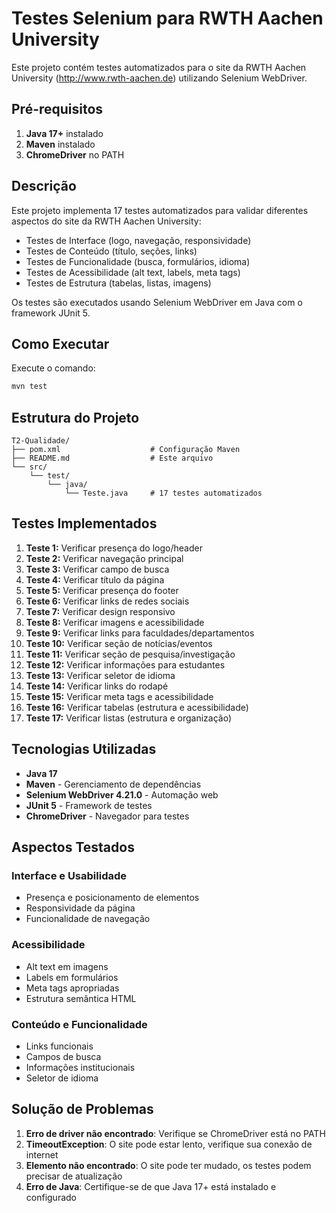 # Testes Selenium para RWTH Aachen University

Este projeto contém testes automatizados para o site da RWTH Aachen University (http://www.rwth-aachen.de) utilizando Selenium WebDriver.

## Pré-requisitos

1. **Java 17+** instalado
2. **Maven** instalado
3. **ChromeDriver** no PATH

## Descrição

Este projeto implementa 17 testes automatizados para validar diferentes aspectos do site da RWTH Aachen University:

- Testes de Interface (logo, navegação, responsividade)
- Testes de Conteúdo (título, seções, links)
- Testes de Funcionalidade (busca, formulários, idioma)
- Testes de Acessibilidade (alt text, labels, meta tags)
- Testes de Estrutura (tabelas, listas, imagens)

Os testes são executados usando Selenium WebDriver em Java com o framework JUnit 5.

## Como Executar

Execute o comando:
```bash
mvn test
```

## Estrutura do Projeto

```
T2-Qualidade/
├── pom.xml                    # Configuração Maven
├── README.md                  # Este arquivo
└── src/
    └── test/
        └── java/
            └── Teste.java     # 17 testes automatizados
```

## Testes Implementados

1. **Teste 1:** Verificar presença do logo/header
2. **Teste 2:** Verificar navegação principal
3. **Teste 3:** Verificar campo de busca
4. **Teste 4:** Verificar título da página
5. **Teste 5:** Verificar presença do footer
6. **Teste 6:** Verificar links de redes sociais
7. **Teste 7:** Verificar design responsivo
8. **Teste 8:** Verificar imagens e acessibilidade
9. **Teste 9:** Verificar links para faculdades/departamentos
10. **Teste 10:** Verificar seção de notícias/eventos
11. **Teste 11:** Verificar seção de pesquisa/investigação
12. **Teste 12:** Verificar informações para estudantes
13. **Teste 13:** Verificar seletor de idioma
14. **Teste 14:** Verificar links do rodapé
15. **Teste 15:** Verificar meta tags e acessibilidade
16. **Teste 16:** Verificar tabelas (estrutura e acessibilidade)
17. **Teste 17:** Verificar listas (estrutura e organização)

## Tecnologias Utilizadas

- **Java 17**
- **Maven** - Gerenciamento de dependências
- **Selenium WebDriver 4.21.0** - Automação web
- **JUnit 5** - Framework de testes
- **ChromeDriver** - Navegador para testes

## Aspectos Testados

### Interface e Usabilidade
- Presença e posicionamento de elementos
- Responsividade da página
- Funcionalidade de navegação

### Acessibilidade
- Alt text em imagens
- Labels em formulários
- Meta tags apropriadas
- Estrutura semântica HTML

### Conteúdo e Funcionalidade
- Links funcionais
- Campos de busca
- Informações institucionais
- Seletor de idioma

## Solução de Problemas

1. **Erro de driver não encontrado**: Verifique se ChromeDriver está no PATH
2. **TimeoutException**: O site pode estar lento, verifique sua conexão de internet
3. **Elemento não encontrado**: O site pode ter mudado, os testes podem precisar de atualização
4. **Erro de Java**: Certifique-se de que Java 17+ está instalado e configurado
